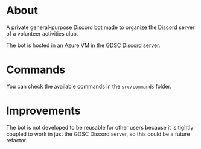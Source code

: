 # About
A private general-purpose Discord bot made to organize the Discord server of a volunteer activities club.

The bot is hosted in an Azure VM in the [GDSC Discord server](https://discord.gg/24VKKDyDh7).

# Commands
You can check the available commands in the `src/commands` folder.

# Improvements
The bot is not developed to be reusable for other users because it is tightly coupled to work in just the GDSC Discord server, so this could be a future refactor.
